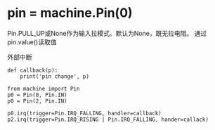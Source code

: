 
# pin = machine.Pin(0)
Pin.PULL_UP或None作为输入拉模式。默认为None，既无拉电阻。
通过pin.value()读取值


外部中断
```
def callback(p):
	print('pin change', p)

from machine import Pin
p0 = Pin(0, Pin.IN)
p0 = Pin(2, Pin.IN)

p0.irq(trigger=Pin.IRQ_FALLING, handler=callback)
p2.irq(trigger=Pin.IRQ_RISING | Pin.IRQ_FALLING, hander=callack)
```
